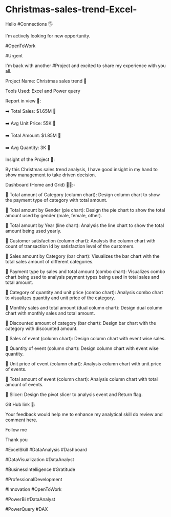 # Christmas-sales-trend-Excel-
Hello #Connections 🖐 



I'm actively looking for new opportunity.

#OpenToWork

#Urgent

I'm back with another #Project and excited to share my experience with you all.



Project Name: Christmas sales trend 🎄 

Tools Used: Excel and Power query



Report in view 👀:

➡️ Total Sales: $1.65M 🎄 

➡️ Avg Unit Price: 55K 🎄  

➡️ Total Amount: $1.85M 🎄  

➡️ Avg Quantity: 3K 🎄  



Insight of the Project 🧿:

By this Christmas sales trend analysis, I have good insight in my hand to show management to take driven decision.

Dashboard (Home and Grid) 🧑‍💻:-

🎯 Total amount of Category (column chart): Design column chart to show the payment type of category with total amount.

🎯 Total amount by Gender (pie chart): Design the pie chart to show the total amount used by gender (male, female, other).

🎯 Total amount by Year (line chart): Analysis the line chart to show the total amount being used yearly.

🎯 Customer satisfaction (column chart): Analysis the column chart with count of transaction Id by satisfaction level of the customers.

🎯 Sales amount by Category (bar chart): Visualizes the bar chart with the total sales amount of different categories.

🎯 Payment type by sales and total amount (combo chart): Visualizes combo chart being used to analysis payment types being used in total sales and total amount.

🎯 Category of quantity and unit price (combo chart): Analysis combo chart to visualizes quantity and unit price of the category.

🎯 Monthly sales and total amount (dual column chart): Design dual column chart with monthly sales and total amount.

🎯 Discounted amount of category (bar chart): Design bar chart with the category with discounted amount.

🎯 Sales of event (column chart): Design column chart with event wise sales. 

🎯 Quantity of event (column chart): Design column chart with event wise quantity.

🎯 Unit price of event (column chart): Analysis column chart with unit price of events.

🎯 Total amount of event (column chart): Analysis column chart with total amount of events.

🎯 Slicer: Design the pivot slicer to analysis event and Return flag.



Git Hub link 🎯: 



Your feedback would help me to enhance my analytical skill do review and comment here.



Follow me

Thank you 



#ExcelSkill #DataAnalysis #Dashboard

#DataVisualization #DataAnalyst 

#BusinessIntelligence #Gratitude 

#ProfessionalDevelopment

#Innovation #OpenToWork 

#PowerBi #DataAnalyst 

#PowerQuery #DAX

 

